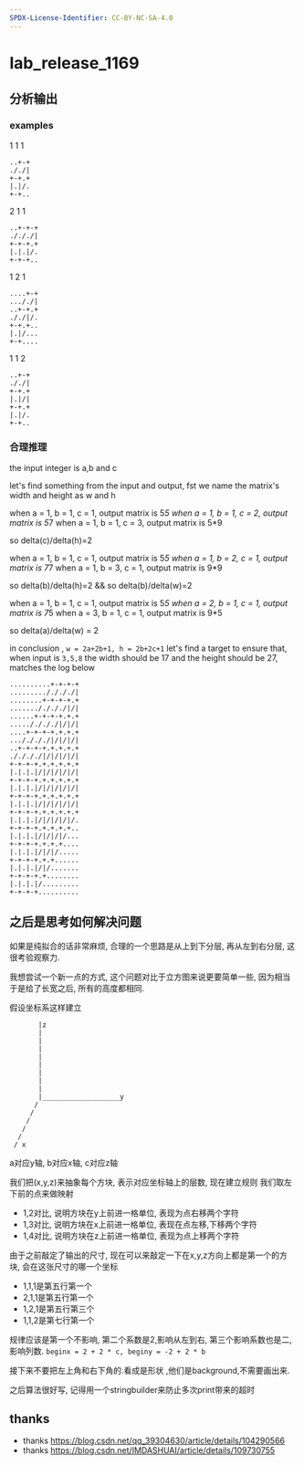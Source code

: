 ```yaml
---
SPDX-License-Identifier: CC-BY-NC-SA-4.0
---
```


# lab_release_1169

## 分析输出

### examples

1 1 1

``` log
..+-+
././|
+-+.+
|.|/.
+-+..
```

2 1 1

``` log
..+-+-+
./././|
+-+-+.+
|.|.|/.
+-+-+..
```

1 2 1

``` log
....+-+
..././|
..+-+.+
././|/.
+-+.+..
|.|/...
+-+....
```

1 1 2

``` log
..+-+
././|
+-+.+
|.|/|
+-+.+
|.|/.
+-+..
```

### 合理推理

the input integer is a,b and c

let's find something from the input and output, fst we name the matrix's width and height as w and h

when a = 1, b = 1, c = 1, output matrix is 5*5
when a = 1, b = 1, c = 2, output matrix is 5*7
when a = 1, b = 1, c = 3, output matrix is 5*9

so delta(c)/delta(h)=2

when a = 1, b = 1, c = 1, output matrix is 5*5
when a = 1, b = 2, c = 1, output matrix is 7*7
when a = 1, b = 3, c = 1, output matrix is 9*9

so delta(b)/delta(h)=2 && so delta(b)/delta(w)=2

when a = 1, b = 1, c = 1, output matrix is 5*5
when a = 2, b = 1, c = 1, output matrix is 7*5
when a = 3, b = 1, c = 1, output matrix is 9*5

so delta(a)/delta(w) = 2

in conclusion , `w = 2a+2b+1, h = 2b+2c+1`
let's find a target to ensure that, when input is `3,5,8`
the width should be 17 and the height should be 27, matches the log below

``` log
..........+-+-+-+
........././././|
........+-+-+-+.+
......././././|/|
......+-+-+-+.+.+
....././././|/|/|
....+-+-+-+.+.+.+
..././././|/|/|/|
..+-+-+-+.+.+.+.+
././././|/|/|/|/|
+-+-+-+.+.+.+.+.+
|.|.|.|/|/|/|/|/|
+-+-+-+.+.+.+.+.+
|.|.|.|/|/|/|/|/|
+-+-+-+.+.+.+.+.+
|.|.|.|/|/|/|/|/|
+-+-+-+.+.+.+.+.+
|.|.|.|/|/|/|/|/.
+-+-+-+.+.+.+.+..
|.|.|.|/|/|/|/...
+-+-+-+.+.+.+....
|.|.|.|/|/|/.....
+-+-+-+.+.+......
|.|.|.|/|/.......
+-+-+-+.+........
|.|.|.|/.........
+-+-+-+..........
```

## 之后是思考如何解决问题

如果是纯拟合的话非常麻烦, 合理的一个思路是从上到下分层, 再从左到右分层, 这很考验观察力.

我想尝试一个新一点的方式, 这个问题对比于立方图来说更要简单一些, 因为相当于是给了长宽之后, 所有的高度都相同.

假设坐标系这样建立

``` log
       |z
       |
       |
       |
       |
       |
       |
       |
       |
       |___________________y
      /
     /
    /
   /
  /
 / x
```

a对应y轴, b对应x轴, c对应z轴

我们把(x,y,z)来抽象每个方块, 表示对应坐标轴上的层数, 现在建立规则
我们取左下前的点来做映射

+ 1,2对比, 说明方块在y上前进一格单位, 表现为点右移两个字符
+ 1,3对比, 说明方块在x上前进一格单位, 表现在点左移,下移两个字符
+ 1,4对比, 说明方块在z上前进一格单位, 表现为点上移两个字符

由于之前敲定了输出的尺寸, 现在可以来敲定一下在x,y,z方向上都是第一个的方块, 会在这张尺寸的哪一个坐标

+ 1,1,1是第五行第一个
+ 2,1,1是第五行第一个
+ 1,2,1是第五行第三个
+ 1,1,2是第七行第一个

规律应该是第一个不影响, 第二个系数是2,影响从左到右, 第三个影响系数也是二, 影响列数.
`beginx = 2 + 2 * c, beginy = -2 + 2 * b`

接下来不要把左上角和右下角的.看成是形状 ,他们是background,不需要画出来.

之后算法很好写, 记得用一个stringbuilder来防止多次print带来的超时

## thanks

+ thanks <https://blog.csdn.net/qq_39304630/article/details/104290566>
+ thanks <https://blog.csdn.net/IMDASHUAI/article/details/109730755>
